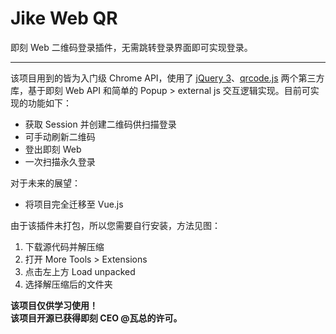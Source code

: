 # Jike Web QR
 即刻 Web 二维码登录插件，无需跳转登录界面即可实现登录。

---

该项目用到的皆为入门级 Chrome API，使用了 [jQuery 3](https://jquery.com)、[qrcode.js](https://github.com/davidshimjs/qrcodejs) 两个第三方库，基于即刻 Web API 和简单的 Popup > external js 交互逻辑实现。目前可实现的功能如下：

* 获取 Session 并创建二维码供扫描登录
* 可手动刷新二维码
* 登出即刻 Web
* 一次扫描永久登录

对于未来的展望：

* 将项目完全迁移至 Vue.js

由于该插件未打包，所以您需要自行安装，方法见图：

1. 下载源代码并解压缩
2. 打开 More Tools > Extensions
3. 点击左上方 Load unpacked
4. 选择解压缩后的文件夹

**该项目仅供学习使用！**  
**该项目开源已获得即刻 CEO @瓦总的许可。**